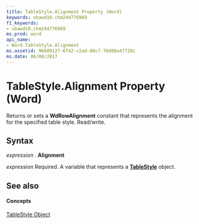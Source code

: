 ```yaml
---
title: TableStyle.Alignment Property (Word)
keywords: vbawd10.chm244776969
f1_keywords:
- vbawd10.chm244776969
ms.prod: word
api_name:
- Word.TableStyle.Alignment
ms.assetid: 96689127-6f42-c2ad-80c7-76d08a47720c
ms.date: 06/08/2017
---
```



# TableStyle.Alignment Property (Word)

Returns or sets a  **WdRowAlignment** constant that represents the alignment for the specified table style. Read/write.


## Syntax

 _expression_ . **Alignment**

 _expression_ Required. A variable that represents a **[TableStyle](tablestyle-object-word.md)** object.


## See also


#### Concepts


[TableStyle Object](tablestyle-object-word.md)

